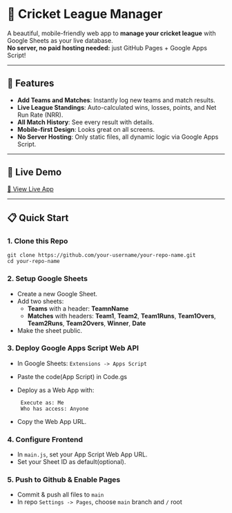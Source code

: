 # 🏏 Cricket League Manager

A beautiful, mobile-friendly web app to **manage your cricket league** with Google Sheets as your live database.  
**No server, no paid hosting needed:** just GitHub Pages + Google Apps Script!

---

## 🌟 Features

- **Add Teams and Matches**: Instantly log new teams and match results.
- **Live League Standings**: Auto-calculated wins, losses, points, and Net Run Rate (NRR).
- **All Match History**: See every result with details.
- **Mobile-first Design**: Looks great on all screens.
- **No Server Hosting**: Only static files, all dynamic logic via Google Apps Script.

---

## 🚀 Live Demo

[🔗 View Live App](https://shobith-s.github.io/cricket_league_tracker/)  

---

## 📋 Quick Start

### 1. **Clone this Repo**

```
git clone https://github.com/your-username/your-repo-name.git
cd your-repo-name
```
### 2. **Setup Google Sheets**

- Create a new Google Sheet.
- Add two sheets:
  - **Teams** with a header: **TeamnName**
  - **Matches** with headers: **Team1**, **Team2**, **Team1Runs**, **Team1Overs**, **Team2Runs**, **Team2Overs**, **Winner**, **Date**
- Make the sheet public.
### 3. Deploy Google Apps Script Web API
- In Google Sheets: ```Extensions -> Apps Script```
- Paste the code(App Script) in Code.gs
- Deploy as a Web App with:
  
  ```
   Execute as: Me
   Who has access: Anyone
  ```
- Copy the Web App URL.
### 4. Configure Frontend
- In ```main.js```, set your App Script Web App URL.
- Set your Sheet ID as default(optional).
### 5. Push to Github & Enable Pages
- Commit & push all files to ```main```
- In repo ```Settings -> Pages```, choose ```main``` branch and ```/``` root
